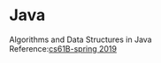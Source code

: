 # Java
Algorithms and Data Structures in Java
<br>
Reference:[cs61B-spring 2019](https://sp19.datastructur.es/)
